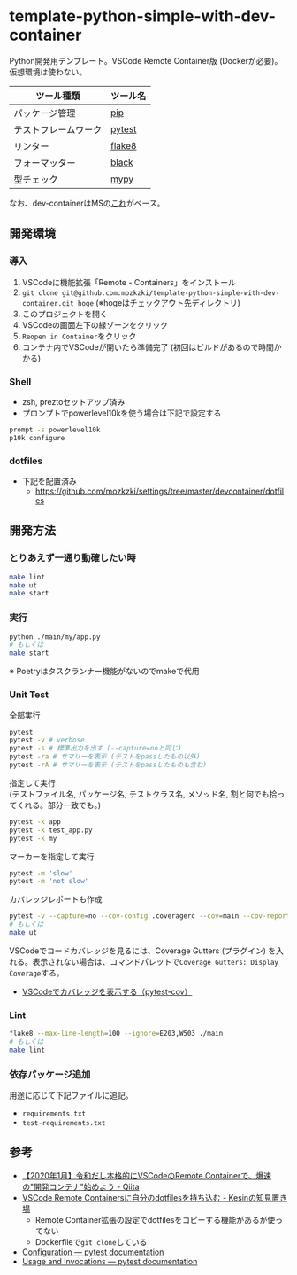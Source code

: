 # template-python-simple-with-dev-container

Python開発用テンプレート。VSCode Remote Container版 (Dockerが必要)。仮想環境は使わない。

| ツール種類 | ツール名 |
|--|--|
| パッケージ管理 | [pip](https://kurozumi.github.io/pip/index.html) |
| テストフレームワーク | [pytest](https://docs.pytest.org/en/6.2.x/) |
| リンター | [flake8](https://flake8.pycqa.org/en/latest/) |
| フォーマッター | [black](https://github.com/psf/black) |
| 型チェック | [mypy](https://mypy.readthedocs.io/en/stable/) |

なお、dev-containerはMSの[これ](https://github.com/microsoft/vscode-dev-containers/tree/v0.191.0/containers/python-3)がベース。

## 開発環境

### 導入

1. VSCodeに機能拡張「Remote - Containers」をインストール
1. `git clone git@github.com:mozkzki/template-python-simple-with-dev-container.git hoge` (※hogeはチェックアウト先ディレクトリ)
1. このプロジェクトを開く
1. VSCodeの画面左下の緑ゾーンをクリック
1. `Reopen in Container`をクリック
1. コンテナ内でVSCodeが開いたら準備完了 (初回はビルドがあるので時間かかる)

### Shell

- zsh, preztoセットアップ済み
- プロンプトでpowerlevel10kを使う場合は下記で設定する

```zsh
prompt -s powerlevel10k
p10k configure
```

### dotfiles

- 下記を配置済み
  - https://github.com/mozkzki/settings/tree/master/devcontainer/dotfiles

## 開発方法

### とりあえず一通り動確したい時

```sh
make lint
make ut
make start
```

### 実行

```sh
python ./main/my/app.py
# もしくは
make start
```

※ Poetryはタスクランナー機能がないのでmakeで代用

### Unit Test

全部実行

```sh
pytest
pytest -v # verbose
pytest -s # 標準出力を出す (--capture=noと同じ)
pytest -ra # サマリーを表示 (テストをpassしたもの以外)
pytest -rA # サマリーを表示 (テストをpassしたものも含む)
```

指定して実行  
(テストファイル名, パッケージ名, テストクラス名, メソッド名, 割と何でも拾ってくれる。部分一致でも。)

```sh
pytest -k app
pytest -k test_app.py
pytest -k my
```

マーカーを指定して実行

```sh
pytest -m 'slow'
pytest -m 'not slow'
```

カバレッジレポートも作成

```sh
pytest -v --capture=no --cov-config .coveragerc --cov=main --cov-report=xml --cov-report=term-missing .
# もしくは
make ut
```

VSCodeでコードカバレッジを見るには、Coverage Gutters (プラグイン) を入れる。表示されない場合は、コマンドパレットで`Coverage Gutters: Display Coverage`する。

- [VSCodeでカバレッジを表示する（pytest-cov）](https://zenn.dev/tyoyo/articles/769df4b7eb9398)

### Lint

```sh
flake8 --max-line-length=100 --ignore=E203,W503 ./main
# もしくは
make lint
```

### 依存パッケージ追加

用途に応じて下記ファイルに追記。

- `requirements.txt`
- `test-requirements.txt`

## 参考

- [【2020年1月】令和だし本格的にVSCodeのRemote Containerで、爆速の"開発コンテナ"始めよう - Qiita](https://qiita.com/koinori/items/084a0770c1f9e72e0c14)
- [VSCode Remote Containersに自分のdotfilesを持ち込む - Kesinの知見置き場](https://kesin.hatenablog.com/entry/2020/07/10/083000)
  - Remote Container拡張の設定でdotfilesをコピーする機能があるが使ってない
  - Dockerfileで`git clone`している
- [Configuration — pytest documentation](https://docs.pytest.org/en/6.2.x/customize.html)
- [Usage and Invocations — pytest documentation](https://docs.pytest.org/en/6.2.x/usage.html)
